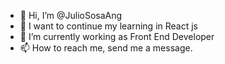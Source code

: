 - 👋 Hi, I’m @JulioSosaAng
- 👀 I want to continue my learning in React js
- 🌱 I’m currently working as Front End Developer
- 📫 How to reach me, send me a message.

<!---
JulioSosaAng/JulioSosaAng is a ✨ special ✨ repository because its `README.md` (this file) appears on your GitHub profile.
You can click the Preview link to take a look at your changes.
--->
